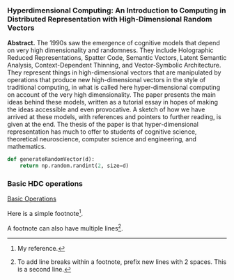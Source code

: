 ### Hyperdimensional Computing: An Introduction to Computing in Distributed Representation with High-Dimensional Random Vectors

**Abstract.** The 1990s saw the emergence of cognitive models that depend on very high dimensionality and randomness. They include Holographic Reduced Representations, Spatter Code, Semantic Vectors, Latent Semantic Analysis, Context-Dependent Thinning, and Vector-Symbolic Architecture. They represent things in high-dimensional vectors that are manipulated by operations that produce new high-dimensional vectors in the style of traditional computing, in what is called here hyper-dimensional computing on account of the very high dimensionality. The paper presents the main ideas behind these models, written as a tutorial essay in hopes of making the ideas accessible and even provocative. A sketch of how we have arrived at these models, with references and pointers to further reading, is given at the end. The thesis of the paper is that hyper-dimensional representation has much to offer to students of cognitive science, theoretical neuroscience, computer science and engineering, and mathematics.

```python
def generateRandomVector(d):
    return np.random.randint(2, size=d)
```

### Basic HDC operations

[Basic Operations](https://github.com/p4sscode/hdc/blob/dev/papers/graphhd.md#basic-hdc-operations)

Here is a simple footnote[^1].

A footnote can also have multiple lines[^2].

[^1]: My reference.
[^2]:
    To add line breaks within a footnote, prefix new lines with 2 spaces.
    This is a second line.
